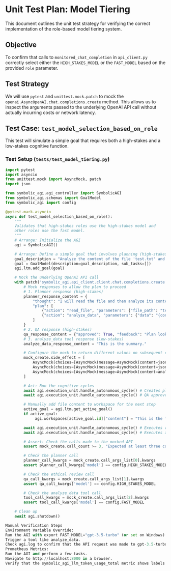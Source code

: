# Unit Test Plan: Model Tiering

This document outlines the unit test strategy for verifying the correct implementation of the role-based model tiering system.

## Objective

To confirm that calls to `monitored_chat_completion` in `api_client.py` correctly select either the `HIGH_STAKES_MODEL` or the `FAST_MODEL` based on the provided `role` parameter.

## Test Strategy

We will use `pytest` and `unittest.mock.patch` to mock the `openai.AsyncOpenAI.chat.completions.create` method. This allows us to inspect the arguments passed to the underlying OpenAI API call without actually incurring costs or network latency.

## Test Case: `test_model_selection_based_on_role`

This test will simulate a simple goal that requires both a high-stakes and a low-stakes cognitive function.

### Test Setup (`tests/test_model_tiering.py`)

```python
import pytest
import asyncio
from unittest.mock import AsyncMock, patch
import json

from symbolic_agi.agi_controller import SymbolicAGI
from symbolic_agi.schemas import GoalModel
from symbolic_agi import config

@pytest.mark.asyncio
async def test_model_selection_based_on_role():
    """
    Validates that high-stakes roles use the high-stakes model and
    other roles use the fast model.
    """
    # Arrange: Initialize the AGI
    agi = SymbolicAGI()

    # Arrange: Define a simple goal that involves planning (high-stakes) and a simple tool (low-stakes)
    goal_description = "Analyze the content of the file 'test.txt' and summarize it."
    goal = GoalModel(description=goal_description, sub_tasks=[])
    agi.ltm.add_goal(goal)

    # Mock the underlying OpenAI API call
    with patch('symbolic_agi.api_client.client.chat.completions.create', new_callable=AsyncMock) as mock_create:
        # Mock responses to allow the plan to proceed
        # 1. Planner response (high-stakes)
        planner_response_content = {
            "thought": "I will read the file and then analyze its content.",
            "plan": [
                {"action": "read_file", "parameters": {"file_path": "test.txt"}, "assigned_persona": "orchestrator"},
                {"action": "analyze_data", "parameters": {"data": "{content}", "query": "summarize this"}, "assigned_persona": "orchestrator"}
            ]
        }
        # 2. QA response (high-stakes)
        qa_response_content = {"approved": True, "feedback": "Plan looks good."}
        # 3. analyze_data tool response (low-stakes)
        analyze_data_response_content = "This is the summary."

        # Configure the mock to return different values on subsequent calls
        mock_create.side_effect = [
            AsyncMock(choices=[AsyncMock(message=AsyncMock(content=json.dumps(planner_response_content)))]),
            AsyncMock(choices=[AsyncMock(message=AsyncMock(content=json.dumps(qa_response_content)))]),
            AsyncMock(choices=[AsyncMock(message=AsyncMock(content=analyze_data_response_content)))]),
        ]

        # Act: Run the cognitive cycles
        await agi.execution_unit.handle_autonomous_cycle() # Creates plan
        await agi.execution_unit.handle_autonomous_cycle() # QA approves plan

        # Manually add file content to workspace for the next step
        active_goal = agi.ltm.get_active_goal()
        if active_goal:
             agi.workspaces[active_goal.id]["content"] = "This is the file content."

        await agi.execution_unit.handle_autonomous_cycle() # Executes read_file (no LLM call)
        await agi.execution_unit.handle_autonomous_cycle() # Executes analyze_data

        # Assert: Check the calls made to the mocked API
        assert mock_create.call_count >= 3, "Expected at least three calls to the chat completion API"

        # Check the planner call
        planner_call_kwargs = mock_create.call_args_list[0].kwargs
        assert planner_call_kwargs['model'] == config.HIGH_STAKES_MODEL

        # Check the ethical review call
        qa_call_kwargs = mock_create.call_args_list[1].kwargs
        assert qa_call_kwargs['model'] == config.HIGH_STAKES_MODEL

        # Check the analyze_data tool call
        tool_call_kwargs = mock_create.call_args_list[2].kwargs
        assert tool_call_kwargs['model'] == config.FAST_MODEL

    # Clean up
    await agi.shutdown()

Manual Verification Steps
Environment Variable Override:
Run the AGI with export FAST_MODEL="gpt-3.5-turbo" (or set on Windows).
Trigger a tool like analyze_data.
Check agi.log to confirm that the API request was made to gpt-3.5-turbo.
Prometheus Metrics:
Run the AGI and perform a few tasks.
Navigate to http://localhost:8000 in a browser.
Verify that the symbolic_agi_llm_token_usage_total metric shows labels for both the high-stakes and fast models, confirming that both tiers are being used and logged correctly.